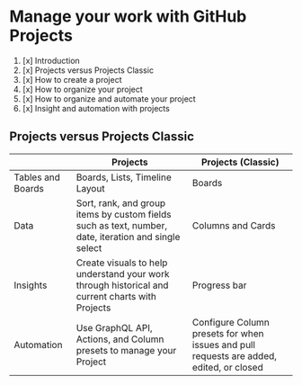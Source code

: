 # Manage your work with GitHub Projects

1. [x] Introduction
2. [x] Projects versus Projects Classic
3. [x] How to create a project
4. [x] How to organize your project
5. [x] How to organize and automate your project
6. [x] Insight and automation with projects

## Projects versus Projects Classic

|                   | Projects                                                                                             | Projects (Classic)                                                                      |
| ----------------- | ---------------------------------------------------------------------------------------------------- | --------------------------------------------------------------------------------------- |
| Tables and Boards | Boards, Lists, Timeline Layout                                                                       | Boards                                                                                  |
| Data              | Sort, rank, and group items by custom fields such as text, number, date, iteration and single select | Columns and Cards                                                                       |
| Insights          | Create visuals to help understand your work through historical and current charts with Projects      | Progress bar                                                                            |
| Automation        | Use GraphQL API, Actions, and Column presets to manage your Project                                  | Configure Column presets for when issues and pull requests are added, edited, or closed |
